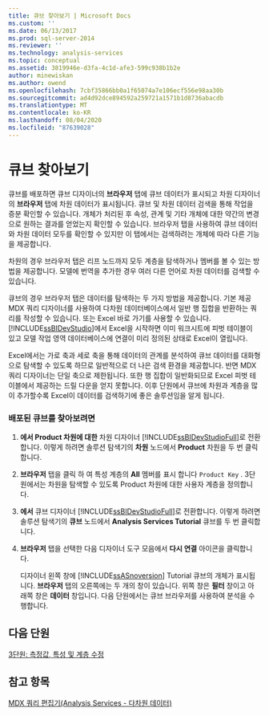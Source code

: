 ```yaml
---
title: 큐브 찾아보기 | Microsoft Docs
ms.custom: ''
ms.date: 06/13/2017
ms.prod: sql-server-2014
ms.reviewer: ''
ms.technology: analysis-services
ms.topic: conceptual
ms.assetid: 3819946e-d3fa-4c1d-afe3-599c938b1b2e
author: minewiskan
ms.author: owend
ms.openlocfilehash: 7cbf35866bb0a1f65074a7e106ecf556e98aa30b
ms.sourcegitcommit: ad4d92dce894592a259721a1571b1d8736abacdb
ms.translationtype: MT
ms.contentlocale: ko-KR
ms.lasthandoff: 08/04/2020
ms.locfileid: "87639028"
---
```

# <a name="browsing-the-cube"></a>큐브 찾아보기
  큐브를 배포하면 큐브 디자이너의 **브라우저** 탭에 큐브 데이터가 표시되고 차원 디자이너의 **브라우저** 탭에 차원 데이터가 표시됩니다. 큐브 및 차원 데이터 검색을 통해 작업을 증분 확인할 수 있습니다. 개체가 처리된 후 속성, 관계 및 기타 개체에 대한 약간의 변경으로 원하는 결과를 얻었는지 확인할 수 있습니다. 브라우저 탭을 사용하여 큐브 데이터와 차원 데이터 모두를 확인할 수 있지만 이 탭에서는 검색하려는 개체에 따라 다른 기능을 제공합니다.  
  
 차원의 경우 브라우저 탭은 리프 노드까지 모두 계층을 탐색하거나 멤버를 볼 수 있는 방법을 제공합니다. 모델에 번역을 추가한 경우 여러 다른 언어로 차원 데이터를 검색할 수 있습니다.  
  
 큐브의 경우 브라우저 탭은 데이터를 탐색하는 두 가지 방법을 제공합니다. 기본 제공 MDX 쿼리 디자이너를 사용하여 다차원 데이터베이스에서 일반 행 집합을 반환하는 쿼리를 작성할 수 있습니다. 또는 Excel 바로 가기를 사용할 수 있습니다. [!INCLUDE[ssBIDevStudio](../includes/ssbidevstudio-md.md)]에서 Excel을 시작하면 이미 워크시트에 피벗 테이블이 있고 모델 작업 영역 데이터베이스에 연결이 미리 정의된 상태로 Excel이 열립니다.  
  
 Excel에서는 가로 축과 세로 축을 통해 데이터의 관계를 분석하여 큐브 데이터를 대화형으로 탐색할 수 있도록 하므로 일반적으로 더 나은 검색 환경을 제공합니다. 반면 MDX 쿼리 디자이너는 단일 축으로 제한됩니다. 또한 행 집합이 일반화되므로 Excel 피벗 테이블에서 제공하는 드릴 다운을 얻지 못합니다. 이후 단원에서 큐브에 차원과 계층을 많이 추가할수록 Excel이 데이터를 검색하기에 좋은 솔루션임을 알게 됩니다.  
  
### <a name="to-browse-the-deployed-cube"></a>배포된 큐브를 찾아보려면  
  
1.  **에서 Product 차원에 대한** 차원 디자이너 [!INCLUDE[ssBIDevStudioFull](../includes/ssbidevstudiofull-md.md)]로 전환합니다. 이렇게 하려면 솔루션 탐색기의 **차원** 노드에서 **Product** 차원을 두 번 클릭합니다.  
  
2.  **브라우저** 탭을 클릭 하 여 특성 계층의 **All** 멤버를 표시 합니다 `Product Key` . 3단원에서는 차원을 탐색할 수 있도록 Product 차원에 대한 사용자 계층을 정의합니다.  
  
3.  **에서** 큐브 디자이너 [!INCLUDE[ssBIDevStudioFull](../includes/ssbidevstudiofull-md.md)]로 전환합니다. 이렇게 하려면 솔루션 탐색기의 **큐브** 노드에서 **Analysis Services Tutorial** 큐브를 두 번 클릭합니다.  
  
4.  **브라우저** 탭을 선택한 다음 디자이너 도구 모음에서 **다시 연결** 아이콘을 클릭합니다.  
  
     디자이너 왼쪽 창에 [!INCLUDE[ssASnoversion](../includes/ssasnoversion-md.md)] Tutorial 큐브의 개체가 표시됩니다. **브라우저** 탭의 오른쪽에는 두 개의 창이 있습니다. 위쪽 창은 **필터** 창이고 아래쪽 창은 **데이터** 창입니다. 다음 단원에서는 큐브 브라우저를 사용하여 분석을 수행합니다.  
  
## <a name="next-lesson"></a>다음 단원  
 [3단원: 측정값, 특성 및 계층 수정](lesson-3-modifying-measures-attributes-and-hierarchies.md)  
  
## <a name="see-also"></a>참고 항목  
 [MDX 쿼리 편집기&#40;Analysis Services - 다차원 데이터&#41;](mdx-query-editor-analysis-services-multidimensional-data.md)  
  
  
